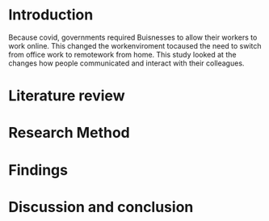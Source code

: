 # Introduction
Because covid, governments required Buisnesses to allow their workers to work online. This changed the workenviroment tocaused the need to switch from office work to remotework from home. This study looked at the changes how people communicated and interact with their colleagues.

# Literature review

# Research Method

# Findings

# Discussion and conclusion